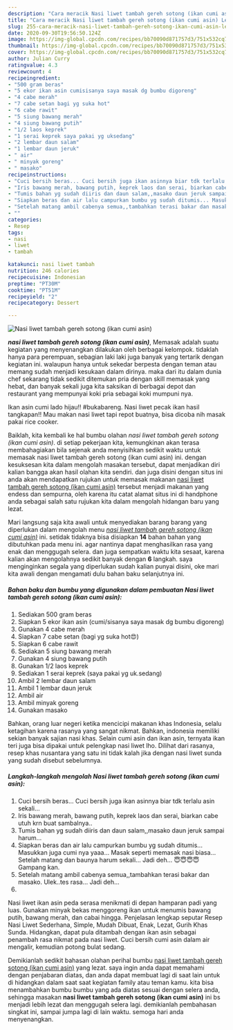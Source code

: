 ```yaml
---
description: "Cara meracik Nasi liwet tambah gereh sotong (ikan cumi asin) Lezat"
title: "Cara meracik Nasi liwet tambah gereh sotong (ikan cumi asin) Lezat"
slug: 255-cara-meracik-nasi-liwet-tambah-gereh-sotong-ikan-cumi-asin-lezat
date: 2020-09-30T19:56:50.124Z
image: https://img-global.cpcdn.com/recipes/bb70090d871757d3/751x532cq70/nasi-liwet-tambah-gereh-sotong-ikan-cumi-asin-foto-resep-utama.jpg
thumbnail: https://img-global.cpcdn.com/recipes/bb70090d871757d3/751x532cq70/nasi-liwet-tambah-gereh-sotong-ikan-cumi-asin-foto-resep-utama.jpg
cover: https://img-global.cpcdn.com/recipes/bb70090d871757d3/751x532cq70/nasi-liwet-tambah-gereh-sotong-ikan-cumi-asin-foto-resep-utama.jpg
author: Julian Curry
ratingvalue: 4.3
reviewcount: 4
recipeingredient:
- "500 gram beras"
- "5 ekor ikan asin cumisisanya saya masak dg bumbu digoreng"
- "4 cabe merah"
- "7 cabe setan bagi yg suka hot"
- "6 cabe rawit"
- "5 siung bawang merah"
- "4 siung bawang putih"
- "1/2 laos keprek"
- "1 serai keprek saya pakai yg uksedang"
- "2 lembar daun salam"
- "1 lembar daun jeruk"
- " air"
- " minyak goreng"
- " masako"
recipeinstructions:
- "Cuci bersih beras... Cuci bersih juga ikan asinnya biar tdk terlalu asin sekali..."
- "Iris bawang merah, bawang putih, keprek laos dan serai, biarkan cabe utuh krn buat sambalnya.."
- "Tumis bahan yg sudah diiris dan daun salam,,masako daun jeruk sampai harum..."
- "Siapkan beras dan air lalu campurkan bumbu yg sudah ditumis... Masukkan juga cumi nya yaaa... Masak seperti memasak nasi biasa... Setelah matang dan baunya harum sekali... Jadi deh... 😇😇😇😇Gampang kan."
- "Setelah matang ambil cabenya semua,,tambahkan terasi bakar dan masako. Ulek..tes rasa... Jadi deh..."
- ""
categories:
- Resep
tags:
- nasi
- liwet
- tambah

katakunci: nasi liwet tambah 
nutrition: 246 calories
recipecuisine: Indonesian
preptime: "PT30M"
cooktime: "PT51M"
recipeyield: "2"
recipecategory: Dessert

---
```



![Nasi liwet tambah gereh sotong (ikan cumi asin)](https://img-global.cpcdn.com/recipes/bb70090d871757d3/751x532cq70/nasi-liwet-tambah-gereh-sotong-ikan-cumi-asin-foto-resep-utama.jpg)

<b><i>nasi liwet tambah gereh sotong (ikan cumi asin)</i></b>, Memasak adalah suatu kegiatan yang menyenangkan dilakukan oleh berbagai kelompok. tidaklah hanya para perempuan, sebagian laki laki juga banyak yang tertarik dengan kegiatan ini. walaupun hanya untuk sekedar berpesta dengan teman atau memang sudah menjadi kesukaan dalam dirinya. maka dari itu dalam dunia chef sekarang tidak sedikit ditemukan pria dengan skill memasak yang hebat, dan banyak sekali juga kita saksikan di berbagai depot dan restaurant yang mempunyai koki pria sebagai koki mumpuni nya.

Ikan asin cumi lado hijau!! #bukabareng. Nasi liwet pecak ikan hasil tangkapan!! Mau makan nasi liwet tapi repot buatnya, bisa dicoba nih masak pakai rice cooker.

Baiklah, kita kembali ke hal bumbu olahan <i>nasi liwet tambah gereh sotong (ikan cumi asin)</i>. di setiap pekerjaan kita, kemungkinan akan terasa membahagiakan bila sejenak anda menyisihkan sedikit waktu untuk memasak nasi liwet tambah gereh sotong (ikan cumi asin) ini. dengan kesuksesan kita dalam mengolah masakan tersebut, dapat menjadikan diri kalian bangga akan hasil olahan kita sendiri. dan juga disini dengan situs ini anda akan mendapatkan rujukan untuk memasak makanan <u>nasi liwet tambah gereh sotong (ikan cumi asin)</u> tersebut menjadi makanan yang endess dan sempurna, oleh karena itu catat alamat situs ini di handphone anda sebagai salah satu rujukan kita dalam mengolah hidangan baru yang lezat.


Mari langsung saja kita awali untuk menyediakan barang barang yang diperlukan dalam mengolah menu <u><i>nasi liwet tambah gereh sotong (ikan cumi asin)</i></u> ini. setidak tidaknya bisa disiapkan <b>14</b> bahan bahan yang dibutuhkan pada menu ini. agar nantinya dapat menghasilkan rasa yang enak dan menggugah selera. dan juga sempatkan waktu kita sesaat, karena kalian akan mengolahnya sedikit banyak dengan <b>6</b> langkah. saya menginginkan segala yang diperlukan sudah kalian punyai disini, oke mari kita awali dengan mengamati dulu bahan baku selanjutnya ini.

<!--inarticleads1-->

##### Bahan baku dan bumbu yang digunakan dalam pembuatan Nasi liwet tambah gereh sotong (ikan cumi asin):

1. Sediakan 500 gram beras
1. Siapkan 5 ekor ikan asin (cumi/sisanya saya masak dg bumbu digoreng)
1. Gunakan 4 cabe merah
1. Siapkan 7 cabe setan (bagi yg suka hot😍)
1. Siapkan 6 cabe rawit
1. Sediakan 5 siung bawang merah
1. Gunakan 4 siung bawang putih
1. Gunakan 1/2 laos keprek
1. Sediakan 1 serai keprek (saya pakai yg uk.sedang)
1. Ambil 2 lembar daun salam
1. Ambil 1 lembar daun jeruk
1. Ambil  air
1. Ambil  minyak goreng
1. Gunakan  masako


Bahkan, orang luar negeri ketika mencicipi makanan khas Indonesia, selalu ketagihan karena rasanya yang sangat nikmat. Bahkan, indonesia memiliki sekian banyak sajian nasi khas. Selain cumi asin dan ikan asin, ternyata ikan teri juga bisa dipakai untuk pelengkap nasi liwet lho. Dilihat dari rasanya, resep khas nusantara yang satu ini tidak kalah jika dengan nasi liwet sunda yang sudah disebut sebelumnya. 

<!--inarticleads2-->

##### Langkah-langkah mengolah Nasi liwet tambah gereh sotong (ikan cumi asin):

1. Cuci bersih beras... Cuci bersih juga ikan asinnya biar tdk terlalu asin sekali...
1. Iris bawang merah, bawang putih, keprek laos dan serai, biarkan cabe utuh krn buat sambalnya..
1. Tumis bahan yg sudah diiris dan daun salam,,masako daun jeruk sampai harum...
1. Siapkan beras dan air lalu campurkan bumbu yg sudah ditumis... Masukkan juga cumi nya yaaa... Masak seperti memasak nasi biasa... Setelah matang dan baunya harum sekali... Jadi deh... 😇😇😇😇Gampang kan.
1. Setelah matang ambil cabenya semua,,tambahkan terasi bakar dan masako. Ulek..tes rasa... Jadi deh...
1. 


Nasi liwet ikan asin peda serasa menikmati di depan hamparan padi yang luas. Gunakan minyak bekas menggoreng ikan untuk menumis bawang putih, bawang merah, dan cabai hingga. Penjelasan lengkap seputar Resep Nasi Liwet Sederhana, Simple, Mudah Dibuat, Enak, Lezat, Gurih Khas Sunda. Hidangkan, dapat pula ditambah dengan ikan asin sebagai penambah rasa nikmat pada nasi liwet. Cuci bersih cumi asin dalam air mengalir, kemudian potong bulat sedang. 

Demikianlah sedikit bahasan olahan perihal bumbu <u>nasi liwet tambah gereh sotong (ikan cumi asin)</u> yang lezat. saya ingin anda dapat memahami dengan penjabaran diatas, dan anda dapat membuat lagi di saat lain untuk di hidangkan dalam saat saat kegiatan family atau teman kamu. kita bisa menambahkan bumbu bumbu yang ada diatas sesuai dengan selera anda, sehingga masakan <b>nasi liwet tambah gereh sotong (ikan cumi asin)</b> ini bs menjadi lebih lezat dan menggugah selera lagi. demikianlah pembahasan singkat ini, sampai jumpa lagi di lain waktu. semoga hari anda menyenangkan.
